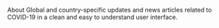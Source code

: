 About
Global and country-specific updates and news articles related to COVID-19 in a clean and easy to understand user interface.
